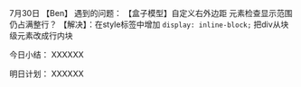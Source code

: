 7月30日 【Ben】
遇到的问题：
【盒子模型】自定义右外边距 元素检查显示范围仍占满整行？
【解决】：在style标签中增加 `display: inline-block;` 
                   把div从块级元素改成行内块

今日小结：
XXXXXX

明日计划：
XXXXXX